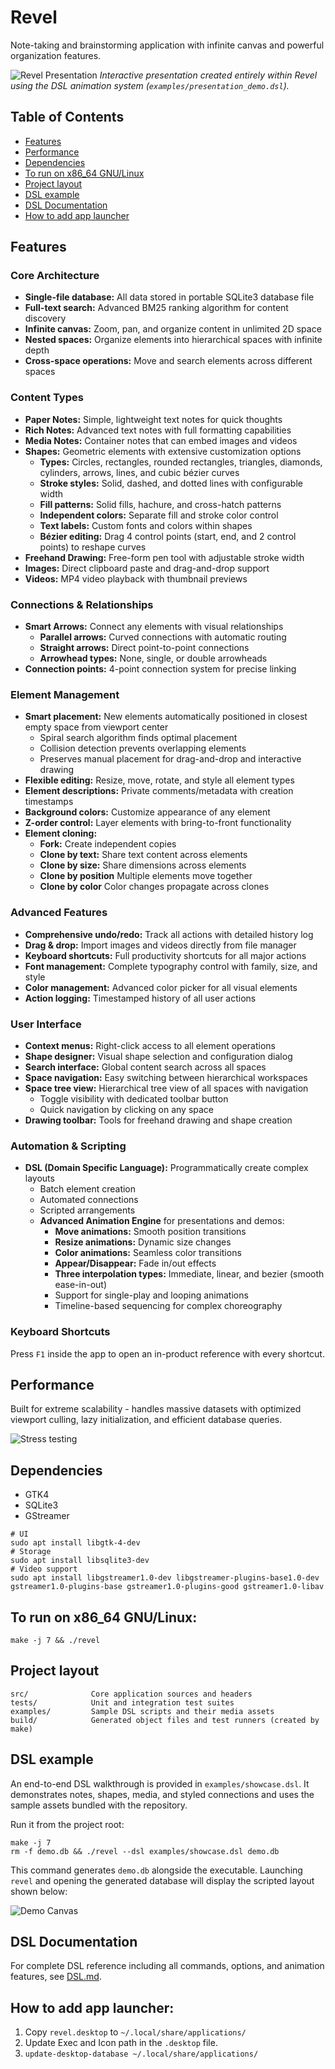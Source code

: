 # Revel

Note-taking and brainstorming application with infinite canvas and powerful organization features.

![Revel Presentation](examples/revel_recording.gif)
*Interactive presentation created entirely within Revel using the DSL animation system (`examples/presentation_demo.dsl`).*

## Table of Contents

* [Features](#features)
* [Performance](#performance)
* [Dependencies](#dependencies)
* [To run on x86_64 GNU/Linux](#to-run-on-x86_64-gnulinux)
* [Project layout](#project-layout)
* [DSL example](#dsl-example)
* [DSL Documentation](#dsl-documentation)
* [How to add app launcher](#how-to-add-app-launcher)

## Features

### Core Architecture
* **Single-file database:** All data stored in portable SQLite3 database file
* **Full-text search:** Advanced BM25 ranking algorithm for content discovery
* **Infinite canvas:** Zoom, pan, and organize content in unlimited 2D space
* **Nested spaces:** Organize elements into hierarchical spaces with infinite depth
* **Cross-space operations:** Move and search elements across different spaces

### Content Types
* **Paper Notes:** Simple, lightweight text notes for quick thoughts
* **Rich Notes:** Advanced text notes with full formatting capabilities
* **Media Notes:** Container notes that can embed images and videos
* **Shapes:** Geometric elements with extensive customization options
    * **Types:** Circles, rectangles, rounded rectangles, triangles, diamonds, cylinders, arrows, lines, and cubic bézier curves
    * **Stroke styles:** Solid, dashed, and dotted lines with configurable width
    * **Fill patterns:** Solid fills, hachure, and cross-hatch patterns
    * **Independent colors:** Separate fill and stroke color control
    * **Text labels:** Custom fonts and colors within shapes
    * **Bézier editing:** Drag 4 control points (start, end, and 2 control points) to reshape curves
* **Freehand Drawing:** Free-form pen tool with adjustable stroke width
* **Images:** Direct clipboard paste and drag-and-drop support
* **Videos:** MP4 video playback with thumbnail previews

### Connections & Relationships
* **Smart Arrows:** Connect any elements with visual relationships
    * **Parallel arrows:** Curved connections with automatic routing
    * **Straight arrows:** Direct point-to-point connections
    * **Arrowhead types:** None, single, or double arrowheads
* **Connection points:** 4-point connection system for precise linking

### Element Management
* **Smart placement:** New elements automatically positioned in closest empty space from viewport center
    * Spiral search algorithm finds optimal placement
    * Collision detection prevents overlapping elements
    * Preserves manual placement for drag-and-drop and interactive drawing
* **Flexible editing:** Resize, move, rotate, and style all element types
* **Element descriptions:** Private comments/metadata with creation timestamps
* **Background colors:** Customize appearance of any element
* **Z-order control:** Layer elements with bring-to-front functionality
* **Element cloning:**
    * **Fork:** Create independent copies
    * **Clone by text:** Share text content across elements
    * **Clone by size:** Share dimensions across elements
    * **Clone by position** Multiple elements move together
    * **Clone by color** Color changes propagate across clones

### Advanced Features
* **Comprehensive undo/redo:** Track all actions with detailed history log
* **Drag & drop:** Import images and videos directly from file manager
* **Keyboard shortcuts:** Full productivity shortcuts for all major actions
* **Font management:** Complete typography control with family, size, and style
* **Color management:** Advanced color picker for all visual elements
* **Action logging:** Timestamped history of all user actions

### User Interface
* **Context menus:** Right-click access to all element operations
* **Shape designer:** Visual shape selection and configuration dialog
* **Search interface:** Global content search across all spaces
* **Space navigation:** Easy switching between hierarchical workspaces
* **Space tree view:** Hierarchical tree view of all spaces with navigation
    * Toggle visibility with dedicated toolbar button
    * Quick navigation by clicking on any space
* **Drawing toolbar:** Tools for freehand drawing and shape creation

### Automation & Scripting
* **DSL (Domain Specific Language):** Programmatically create complex layouts
    * Batch element creation
    * Automated connections
    * Scripted arrangements
    * **Advanced Animation Engine** for presentations and demos:
        * **Move animations:** Smooth position transitions
        * **Resize animations:** Dynamic size changes
        * **Color animations:** Seamless color transitions
        * **Appear/Disappear:** Fade in/out effects
        * **Three interpolation types:** Immediate, linear, and bezier (smooth ease-in-out)
        * Support for single-play and looping animations
        * Timeline-based sequencing for complex choreography

### Keyboard Shortcuts

Press `F1` inside the app to open an in-product reference with every shortcut.

## Performance

Built for extreme scalability - handles massive datasets with optimized viewport culling, lazy initialization, and efficient database queries.

![Stress testing](examples/media/10_000.jpg)

## Dependencies

* GTK4
* SQLite3
* GStreamer

```
# UI
sudo apt install libgtk-4-dev
# Storage
sudo apt install libsqlite3-dev
# Video support
sudo apt install libgstreamer1.0-dev libgstreamer-plugins-base1.0-dev gstreamer1.0-plugins-base gstreamer1.0-plugins-good gstreamer1.0-libav
```

## To run on x86_64 GNU/Linux:

`make -j 7 && ./revel`

## Project layout

```
src/              Core application sources and headers
tests/            Unit and integration test suites
examples/         Sample DSL scripts and their media assets
build/            Generated object files and test runners (created by make)
```

## DSL example

An end-to-end DSL walkthrough is provided in `examples/showcase.dsl`. It
demonstrates notes, shapes, media, and styled connections and uses the sample
assets bundled with the repository.

Run it from the project root:

```
make -j 7
rm -f demo.db && ./revel --dsl examples/showcase.dsl demo.db
```

This command generates `demo.db` alongside the executable. Launching `revel` and
opening the generated database will display the scripted layout shown below:

![Demo Canvas](examples/media/demo.jpg)

## DSL Documentation

For complete DSL reference including all commands, options, and animation features, see [DSL.md](DSL.md).

## How to add app launcher:

1. Copy `revel.desktop` to `~/.local/share/applications/`  
2. Update Exec and Icon path in the `.desktop` file.
3. `update-desktop-database ~/.local/share/applications/`
